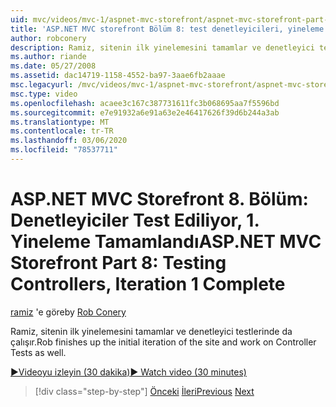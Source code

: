```yaml
---
uid: mvc/videos/mvc-1/aspnet-mvc-storefront/aspnet-mvc-storefront-part-8-testing-controllers-iteration-1-complete
title: 'ASP.NET MVC storefront Bölüm 8: test denetleyicileri, yineleme 1 Tamam | Microsoft Docs'
author: robconery
description: Ramiz, sitenin ilk yinelemesini tamamlar ve denetleyici testlerinde da çalışır.
ms.author: riande
ms.date: 05/27/2008
ms.assetid: dac14719-1158-4552-ba97-3aae6fb2aaae
msc.legacyurl: /mvc/videos/mvc-1/aspnet-mvc-storefront/aspnet-mvc-storefront-part-8-testing-controllers-iteration-1-complete
msc.type: video
ms.openlocfilehash: acaee3c167c387731611fc3b068695aa7f5596bd
ms.sourcegitcommit: e7e91932a6e91a63e2e46417626f39d6b244a3ab
ms.translationtype: MT
ms.contentlocale: tr-TR
ms.lasthandoff: 03/06/2020
ms.locfileid: "78537711"
---
```

# <a name="aspnet-mvc-storefront-part-8-testing-controllers-iteration-1-complete"></a><span data-ttu-id="568cc-103">ASP.NET MVC Storefront 8. Bölüm: Denetleyiciler Test Ediliyor, 1. Yineleme Tamamlandı</span><span class="sxs-lookup"><span data-stu-id="568cc-103">ASP.NET MVC Storefront Part 8: Testing Controllers, Iteration 1 Complete</span></span>

<span data-ttu-id="568cc-104">[ramiz](https://github.com/robconery) 'e göre</span><span class="sxs-lookup"><span data-stu-id="568cc-104">by [Rob Conery](https://github.com/robconery)</span></span>

<span data-ttu-id="568cc-105">Ramiz, sitenin ilk yinelemesini tamamlar ve denetleyici testlerinde da çalışır.</span><span class="sxs-lookup"><span data-stu-id="568cc-105">Rob finishes up the initial iteration of the site and work on Controller Tests as well.</span></span>

[<span data-ttu-id="568cc-106">&#9654;Videoyu izleyin (30 dakika)</span><span class="sxs-lookup"><span data-stu-id="568cc-106">&#9654; Watch video (30 minutes)</span></span>](https://channel9.msdn.com/Blogs/ASP-NET-Site-Videos/aspnet-mvc-storefront-part-8-testing-controllers-iteration-1-complete)

> [!div class="step-by-step"]
> <span data-ttu-id="568cc-107">[Önceki](aspnet-mvc-storefront-part-7-routing-and-ui-work.md)
> [İleri](aspnet-mvc-storefront-part-9-the-shopping-cart.md)</span><span class="sxs-lookup"><span data-stu-id="568cc-107">[Previous](aspnet-mvc-storefront-part-7-routing-and-ui-work.md)
[Next](aspnet-mvc-storefront-part-9-the-shopping-cart.md)</span></span>
